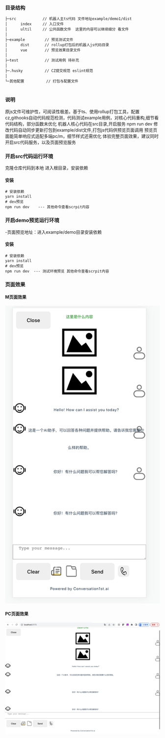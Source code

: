 
### 目录结构
```bash
├─src            // 机器人主ts代码 文件地址example/demo1/dist
│      index     // 入口文件
│      ultil     // 公共函数文件  这里的内容可以继续细分 看文件
│ 
├─example         // 预览测试文件
│      dist       // rollup打包后的机器人js代码目录
│      vue        // 预览效果目录文件
│ 
├─test            // 测试用例 待补充
│  
├─.husky          // CZ提交规范 eslint规范
│     
└─其他配置          // 打包与配置文件
        
```

### 说明

原js文件可维护性，可阅读性极差。基于ts、使用rollup打包工具，配置cz,githooks自动代码规范检测，代码测试example用例，对核心代码重构,细节看代码结构，部分函数未优化
机器人核心代码在src目录,开启服务 npm run dev 修改代码自动同步更新打包到example/dist文件,打包js代码供预览页面调用
预览页面能简单响应式适配多端pc/m，细节样式还需优化
体验完整页面效果，建议同时开启src代码服务，以及页面预览服务

### 开启src代码运行环境
克隆仓库代码到本地
进入根目录，安装依赖

#### 安装
```shell
# 安装依赖
yarn install
# dev预览
npm run dev    --- 其他命令查看scrpit内容
```
### 开启demo预览运行环境
-页面预览地址：进入example/demo目录安装依赖
#### 安装
```shell
# 安装依赖
yarn install
# dev预览
npm run dev  --- 测试环境预览 其他命令查看scrpit内容
```
### 页面效果
#### M页面效果
![Image text](https://github.com/STWS-orz/chatbot/blob/main/example/demo1/public/m-effect.png)
#### PC页面效果
![Image text](https://github.com/STWS-orz/chatbot/blob/main/example/demo1/public/pc-effect.png)
